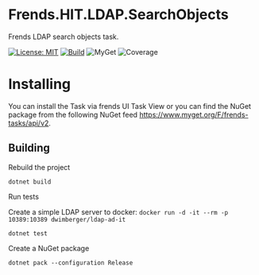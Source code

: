 ﻿# Frends.HIT.LDAP.SearchObjects
Frends LDAP search objects task.

[![License: MIT](https://img.shields.io/badge/License-MIT-green.svg)](https://opensource.org/licenses/MIT) 
[![Build](https://github.com/FrendsPlatform/Frends.HIT.LDAP/actions/workflows/SearchObjects_build_and_test_on_main.yml/badge.svg)](https://github.com/FrendsPlatform/Frends.HIT.LDAP/actions)
![MyGet](https://img.shields.io/myget/frends-tasks/v/Frends.HIT.LDAP.SearchObjects)
![Coverage](https://app-github-custom-badges.azurewebsites.net/Badge?key=FrendsPlatform/Frends.HIT.LDAP/Frends.HIT.LDAP.SearchObjects|main)

# Installing

You can install the Task via frends UI Task View or you can find the NuGet package from the following NuGet feed https://www.myget.org/F/frends-tasks/api/v2.

## Building


Rebuild the project

`dotnet build`

Run tests

 Create a simple LDAP server to docker:
 `docker run -d -it --rm -p 10389:10389 dwimberger/ldap-ad-it`
 
`dotnet test`


Create a NuGet package

`dotnet pack --configuration Release`
